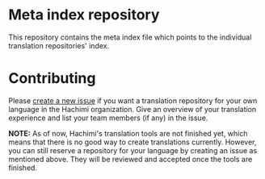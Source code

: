 # Meta index repository
This repository contains the meta index file which points to the individual translation repositories' index.

# Contributing
Please [create a new issue](https://github.com/Hachimi-Hachimi/meta/issues/new) if you want a translation repository for your own language in the Hachimi organization. Give an overview of your translation experience and list your team members (if any) in the issue.

**NOTE:** As of now, Hachimi's translation tools are not finished yet, which means that there is no good way to create translations currently. However, you can still reserve a repository for your language by creating an issue as mentioned above. They will be reviewed and accepted once the tools are finished.

